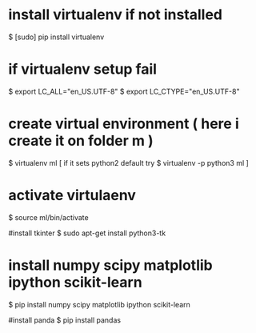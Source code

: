 # install virtualenv if not installed
$ [sudo] pip install virtualenv

# if virtualenv setup fail
$ export LC_ALL="en_US.UTF-8"
$ export LC_CTYPE="en_US.UTF-8"

# create virtual environment ( here i create it on folder m )
$ virtualenv ml  [ if it sets python2 default try $ virtualenv -p python3 ml ]

# activate virtulaenv
$ source ml/bin/activate

#install tkinter
$ sudo apt-get install python3-tk

# install numpy scipy matplotlib ipython scikit-learn
$ pip install numpy scipy matplotlib ipython scikit-learn

#install panda
$ pip install pandas